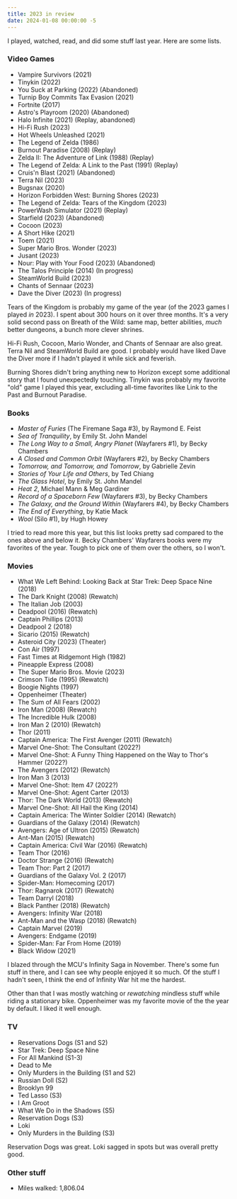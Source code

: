 ```yaml
---
title: 2023 in review
date: 2024-01-08 00:00:00 -5
---
```


I played, watched, read, and did some stuff last year. Here are some lists.

### Video Games

- Vampire Survivors (2021)
- Tinykin (2022)
- You Suck at Parking (2022) (Abandoned)
- Turnip Boy Commits Tax Evasion (2021)
- Fortnite (2017)
- Astro's Playroom (2020) (Abandoned)
- Halo Infinite (2021) (Replay, abandoned)
- Hi-Fi Rush (2023)
- Hot Wheels Unleashed (2021)
- The Legend of Zelda (1986)
- Burnout Paradise (2008) (Replay)
- Zelda II: The Adventure of Link (1988) (Replay)
- The Legend of Zelda: A Link to the Past (1991) (Replay)
- Cruis'n Blast (2021) (Abandoned)
- Terra Nil (2023)
- Bugsnax (2020)
- Horizon Forbidden West: Burning Shores (2023)
- The Legend of Zelda: Tears of the Kingdom (2023)
- PowerWash Simulator (2021) (Replay)
- Starfield (2023) (Abandoned)
- Cocoon (2023)
- A Short Hike (2021)
- Toem (2021)
- Super Mario Bros. Wonder (2023)
- Jusant (2023)
- Nour: Play with Your Food (2023) (Abandoned)
- The Talos Principle (2014) (In progress)
- SteamWorld Build (2023)
- Chants of Sennaar (2023)
- Dave the Diver (2023) (In progress)

Tears of the Kingdom is probably my game of the year (of the 2023 games I played _in_ 2023). I spent about 300 hours on it over three months. It's a very solid second pass on Breath of the Wild: same map, better abilities, _much_ better dungeons, a bunch more clever shrines.

Hi-Fi Rush, Cocoon, Mario Wonder, and Chants of Sennaar are also great. Terra Nil and SteamWorld Build are good. I probably would have liked Dave the Diver more if I hadn't played it while sick and feverish.

Burning Shores didn't bring anything new to Horizon except some additional story that I found unexpectedly touching. Tinykin was probably my favorite "old" game I played this year, excluding all-time favorites like Link to the Past and Burnout Paradise.

### Books

- _Master of Furies_ (The Firemane Saga #3), by Raymond E. Feist
- _Sea of Tranquility_, by Emily St. John Mandel
- _The Long Way to a Small, Angry Planet_ (Wayfarers #1), by Becky Chambers
- _A Closed and Common Orbit_ (Wayfarers #2), by Becky Chambers
- _Tomorrow, and Tomorrow, and Tomorrow_, by Gabrielle Zevin
- _Stories of Your Life and Others_, by Ted Chiang
- _The Glass Hotel_, by Emily St. John Mandel
- _Heat 2_, Michael Mann & Meg Gardiner
- _Record of a Spaceborn Few_ (Wayfarers #3), by Becky Chambers
- _The Galaxy, and the Ground Within_ (Wayfarers #4), by Becky Chambers
- _The End of Everything_, by Katie Mack
- _Wool_ (Silo #1), by Hugh Howey

I tried to read more this year, but this list looks pretty sad compared to the ones above and below it. Becky Chambers' Wayfarers books were my favorites of the year. Tough to pick one of them over the others, so I won't.

### Movies

- What We Left Behind: Looking Back at Star Trek: Deep Space Nine (2018)
- The Dark Knight (2008) (Rewatch)
- The Italian Job (2003)
- Deadpool (2016) (Rewatch)
- Captain Phillips (2013)
- Deadpool 2 (2018)
- Sicario (2015) (Rewatch)
- Asteroid City (2023) (Theater)
- Con Air (1997)
- Fast Times at Ridgemont High (1982)
- Pineapple Express (2008)
- The Super Mario Bros. Movie (2023)
- Crimson Tide (1995) (Rewatch)
- Boogie Nights (1997)
- Oppenheimer (Theater)
- The Sum of All Fears (2002)
- Iron Man (2008) (Rewatch)
- The Incredible Hulk (2008)
- Iron Man 2 (2010) (Rewatch)
- Thor (2011)
- Captain America: The First Avenger (2011) (Rewatch)
- Marvel One-Shot: The Consultant (2022?)
- Marvel One-Shot: A Funny Thing Happened on the Way to Thor's Hammer (2022?)
- The Avengers (2012) (Rewatch)
- Iron Man 3 (2013)
- Marvel One-Shot: Item 47 (2022?)
- Marvel One-Shot: Agent Carter (2013)
- Thor: The Dark World (2013) (Rewatch)
- Marvel One-Shot: All Hail the King (2014)
- Captain America: The Winter Soldier (2014) (Rewatch)
- Guardians of the Galaxy (2014) (Rewatch)
- Avengers: Age of Ultron (2015) (Rewatch)
- Ant-Man (2015) (Rewatch)
- Captain America: Civil War (2016) (Rewatch)
- Team Thor (2016)
- Doctor Strange (2016) (Rewatch)
- Team Thor: Part 2 (2017)
- Guardians of the Galaxy Vol. 2 (2017)
- Spider-Man: Homecoming (2017)
- Thor: Ragnarok (2017) (Rewatch)
- Team Darryl (2018)
- Black Panther (2018) (Rewatch)
- Avengers: Infinity War (2018)
- Ant-Man and the Wasp (2018) (Rewatch)
- Captain Marvel (2019)
- Avengers: Endgame (2019)
- Spider-Man: Far From Home (2019)
- Black Widow (2021)

I blazed through the MCU's Infinity Saga in November. There's some fun stuff in there, and I can see why people enjoyed it so much. Of the stuff I hadn't seen, I think the end of Infinity War hit me the hardest.

Other than that I was mostly watching or _rewatching_ mindless stuff while riding a stationary bike. Oppenheimer was my favorite movie of the the year by default. I liked it well enough.

### TV

- Reservations Dogs (S1 and S2)
- Star Trek: Deep Space Nine
- For All Mankind (S1-3)
- Dead to Me
- Only Murders in the Building (S1 and S2)
- Russian Doll (S2)
- Brooklyn 99
- Ted Lasso (S3)
- I Am Groot
- What We Do in the Shadows (S5)
- Reservation Dogs (S3)
- Loki
- Only Murders in the Building (S3)

Reservation Dogs was great. Loki sagged in spots but was overall pretty good.

### Other stuff

- Miles walked: 1,806.04
